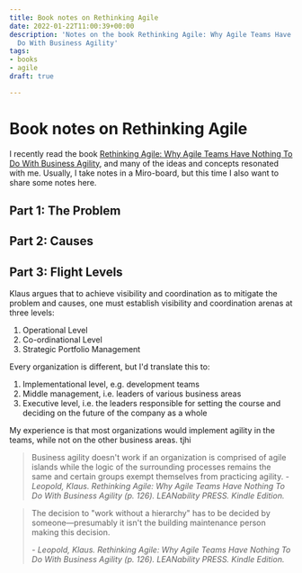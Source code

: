 ```yaml
---
title: Book notes on Rethinking Agile
date: 2022-01-22T11:00:39+00:00
description: 'Notes on the book Rethinking Agile: Why Agile Teams Have Nothing To
  Do With Business Agility'
tags:
- books
- agile
draft: true

---
```

# Book notes on Rethinking Agile

I recently read the book [Rethinking Agile: Why Agile Teams Have Nothing To Do With Business Agility](\[https://www.amazon.com/Rethinking-Agile-Nothing-Business-Agility/dp/3903205397), and many of the ideas and concepts resonated with me. Usually, I take notes in a Miro-board, but this time I also want to share some notes here.

## Part 1: The Problem

## Part 2: Causes

## Part 3: Flight Levels

Klaus argues that to achieve visibility and coordination as to mitigate the problem and causes, one must establish visibility and coordination arenas at three levels:

1. Operational Level
2. Co-ordinational Level
3. Strategic Portfolio Management 

Every organization is different, but I'd translate this to:

1. Implementational level, e.g. development teams
2. Middle management, i.e. leaders of various business areas
3. Executive level, i.e. the leaders responsible for setting the course and deciding on the future of the company as a whole

My experience is that most organizations would implement agility in the teams, while not on the other business areas. tjhi

> Business agility doesn't work if an organization is comprised of agile islands while the logic of the surrounding processes remains the same and certain groups exempt themselves from practicing agility.
> _- Leopold, Klaus. Rethinking Agile: Why Agile Teams Have Nothing To Do With Business Agility (p. 126). LEANability PRESS. Kindle Edition._

> The decision to "work without a hierarchy" has to be decided by someone—presumably it isn't the building maintenance person making this decision.
>
> _- Leopold, Klaus. Rethinking Agile: Why Agile Teams Have Nothing To Do With Business Agility (p. 126). LEANability PRESS. Kindle Edition._